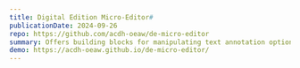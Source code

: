 ```yaml
---
title: Digital Edition Micro-Editor#
publicationDate: 2024-09-26
repo: https://github.com/acdh-oeaw/de-micro-editor
summary: Offers building blocks for manipulating text annotation options of Digital Editions.
demo: https://acdh-oeaw.github.io/de-micro-editor/
---
```

